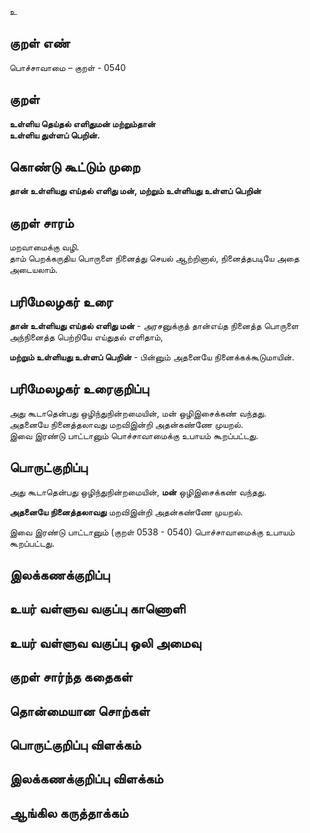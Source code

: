 உ

## குறள் எண் 

பொச்சாவாமை  – குறள் - 0540  

## குறள் 

**உள்ளிய தெய்தல் எளிதுமன் மற்றும்தான்  
உள்ளிய துள்ளப் பெறின்.**

## கொண்டு கூட்டும் முறை

**தான் உள்ளியது எய்தல் எளிது மன், மற்றும் உள்ளியது உள்ளப் பெறின்**  

## குறள் சாரம் 

மறவாமைக்கு வழி.  
தாம் பெறக்கருதிய பொருளை நினைத்து செயல் ஆற்றினால், நினைத்தபடியே அதை அடையலாம்.  

## பரிமேலழகர் உரை

**தான் உள்ளியது எய்தல் எளிது மன்** - அரசனுக்குத் தான்எய்த நினைத்த பொருளை அந்நினைத்த பெற்றியே எய்துதல் எளிதாம்,  

**மற்றும் உள்ளியது உள்ளப் பெறின்** - பின்னும் அதனையே நினைக்கக்கூடுமாயின்.   

## பரிமேலழகர் உரைகுறிப்பு   

அது கூடாதென்பது ஒழிந்துநின்றமையின், மன் ஒழிஇசைக்கண் வந்தது.  
அதனையே நினைத்தலாவது மறவிஇன்றி அதன்கண்ணே முயறல்.  
இவை இரண்டு பாட்டானும் பொச்சாவாமைக்கு உபாயம் கூறப்பட்டது.  

## பொருட்குறிப்பு 

அது கூடாதென்பது ஒழிந்துநின்றமையின், **மன்** ஒழிஇசைக்கண் வந்தது.  

**அதனையே நினைத்தலாவது** மறவிஇன்றி அதன்கண்ணே முயறல்.  

இவை இரண்டு பாட்டானும் (குறள் 0538 - 0540) பொச்சாவாமைக்கு உபாயம் கூறப்பட்டது.   

## இலக்கணக்குறிப்பு  


## உயர் வள்ளுவ வகுப்பு காணொளி


## உயர் வள்ளுவ வகுப்பு ஒலி அமைவு 

 
## குறள் சார்ந்த கதைகள் 


## தொன்மையான சொற்கள்


## பொருட்குறிப்பு விளக்கம்


## இலக்கணக்குறிப்பு விளக்கம்


## ஆங்கில கருத்தாக்கம் 


